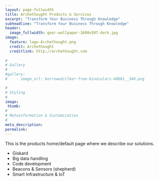 ```yaml
---
layout: page-fullwidth
title: Archethought Products & Services
excerpt: "Transform Your Business Through Knowledge"
subheadline: "Transform Your Business Through Knowledge"
header:
  image_fullwidth: gear-wallpaper-1600x507-dark.jpg
image:
  feature: logo-Archethought.png
  credit: Archethought
  creditlink: http://archethought.com
  
#
# Gallery
#
#gallery:
#    - image_url: borrowed/clker-free-binoculars-40881__340.png

#
# Styling
#
image:
 thumb:
#
# Metainformation & Customization
#
meta_description:
permalink:
---
```


This is the products home/default page where we describe our solutions.  

* Giskard
* Big data handling
* Code development
* Beacons & Sensors (shepherd)
* Smart Infrastructure & IoT
	
	